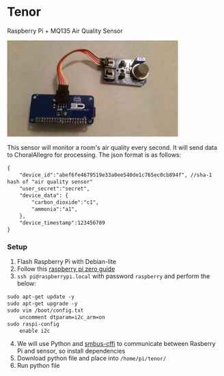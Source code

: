 # Tenor
Raspberry Pi + MQ135 Air Quality Sensor

<img src="../images/tenor.jpg" width="400" />

This sensor will monitor a room's air quality every second. It will send data to ChoralAllegro for processing. The json format is as follows:
```
{
    "device_id":"abef6fe4679519e33a0ee540de1c765ec0cb894f", //sha-1 hash of "air quality sensor"
    "user_secret":"secret",
    "device_data": {
        "carbon_dioxide":"c1",
        "ammonia":"a1",
    },
    "device_timestamp":123456789
}
```

### Setup
1. Flash Raspberry Pi with Debian-lite
2. Follow this [raspberry pi zero guide]
3. `ssh pi@raspberrypi.local` with password `raspberry` and perform the below:
```
sudo apt-get update -y
sudo apt-get upgrade -y
sudo vim /boot/config.txt
    uncomment dtparam=i2c_arm=on
sudo raspi-config
    enable i2c
```
4. We will use Python and [smbus-cffi] to communicate between Rasberry Pi and sensor, so install dependencies
5. Download python file and place into `/home/pi/tenor/`
6. Run python file

[smbus-cffi]: https://pypi.python.org/pypi/smbus-cffi/0.5.1
[raspberry pi zero guide]: https://davidmaitland.me/2015/12/raspberry-pi-zero-headless-setup/